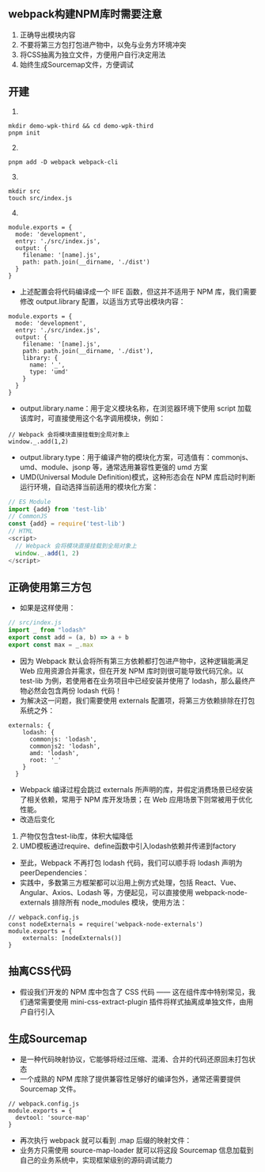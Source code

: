 ## webpack构建NPM库时需要注意
1. 正确导出模块内容
2. 不要将第三方包打包进产物中，以免与业务方环境冲突
3. 将CSS抽离为独立文件，方便用户自行决定用法
4. 始终生成Sourcemap文件，方便调试

## 开建
1. 
```shell
mkdir demo-wpk-third && cd demo-wpk-third
pnpm init
```
2.
```shell
pnpm add -D webpack webpack-cli
```
3.
```shell
mkdir src
touch src/index.js
```
4.
```text
module.exports = {
  mode: 'development',
  entry: './src/index.js',
  output: {
    filename: '[name].js',
    path: path.join(__dirname, './dist')
  }
}
```
* 上述配置会将代码编译成一个 IIFE 函数，但这并不适用于 NPM 库，我们需要修改 output.library 配置，以适当方式导出模块内容：
```text
module.exports = {
  mode: 'development',
  entry: './src/index.js',
  output: {
    filename: '[name].js',
    path: path.join(__dirname, './dist'),
    library: {
      name: '_',
      type: 'umd'
    }
  }
}
```
* output.library.name：用于定义模块名称，在浏览器环境下使用 script 加载该库时，可直接使用这个名字调用模块，例如：
```text
// Webpack 会将模块直接挂载到全局对象上
window._.add(1,2)
```
* output.library.type：用于编译产物的模块化方案，可选值有：commonjs、umd、module、jsonp 等，通常选用兼容性更强的 umd 方案
* UMD(Universal Module Definition)模式，这种形态会在 NPM 库启动时判断运行环境，自动选择当前适用的模块化方案：
```js
// ES Module
import {add} from 'test-lib'
// CommonJS
const {add} = require('test-lib')
// HTML
<script>
  // Webpack 会将模块直接挂载到全局对象上
  window._.add(1, 2)
</script>
```

## 正确使用第三方包
* 如果是这样使用：
```js
// src/index.js
import _ from "lodash"
export const add = (a, b) => a + b
export const max = _.max
```
* 因为 Webpack 默认会将所有第三方依赖都打包进产物中，这种逻辑能满足 Web 应用资源合并需求，但在开发 NPM 库时则很可能导致代码冗余。以 test-lib 为例，若使用者在业务项目中已经安装并使用了 lodash，那么最终产物必然会包含两份 lodash 代码！
* 为解决这一问题，我们需要使用 externals 配置项，将第三方依赖排除在打包系统之外：

```text
externals: {
    lodash: {
      commonjs: 'lodash',
      commonjs2: 'lodash',
      amd: 'lodash',
      root: '_'
    }
  }
```

* Webpack 编译过程会跳过 externals 所声明的库，并假定消费场景已经安装了相关依赖，常用于 NPM 库开发场景；在 Web 应用场景下则常被用于优化性能。
* 改造后变化
1. 产物仅包含test-lib库，体积大幅降低
2. UMD模板通过require、define函数中引入lodash依赖并传递到factory
* 至此，Webpack 不再打包 lodash 代码，我们可以顺手将 lodash 声明为 peerDependencies：
* 实践中，多数第三方框架都可以沿用上例方式处理，包括 React、Vue、Angular、Axios、Lodash 等，方便起见，可以直接使用 webpack-node-externals 排除所有 node_modules 模块，使用方法：
```text
// webpack.config.js
const nodeExternals = require('webpack-node-externals')
module.exports = {
    externals: [nodeExternals()]
}
```

## 抽离CSS代码
* 假设我们开发的 NPM 库中包含了 CSS 代码 —— 这在组件库中特别常见，我们通常需要使用 mini-css-extract-plugin 插件将样式抽离成单独文件，由用户自行引入

## 生成Sourcemap
* 是一种代码映射协议，它能够将经过压缩、混淆、合并的代码还原回未打包状态
* 一个成熟的 NPM 库除了提供兼容性足够好的编译包外，通常还需要提供 Sourcemap 文件。
```text
// webpack.config.js
module.exports = {
  devtool: 'source-map'
}
```
* 再次执行 webpack 就可以看到 .map 后缀的映射文件：
* 业务方只需使用 source-map-loader 就可以将这段 Sourcemap 信息加载到自己的业务系统中，实现框架级别的源码调试能力
